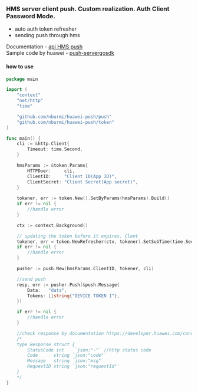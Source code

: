 ### HMS server client push. Custom realization. Auth Client Password Mode.

- auto auth token refresher 
- sending push through hms

Documentation - [api HMS push](https://developer.huawei.com/consumer/en/doc/development/HMS-References/push-sendapi)</br>
Sample code by huawei - [push-servergosdk](https://developer.huawei.com/consumer/en/doc/development/HMS-Examples/push-servergosdk) 

#### how to use
```go
package main

import (
	"context"
	"net/http"
	"time"

	"github.com/nburmi/huawei-push/push"
	"github.com/nburmi/huawei-push/token"
)

func main() {
	cli := &http.Client{
		Timeout: time.Second,
	}

	hmsParams := &token.Params{
		HTTPDoer:     cli,
		ClientID:     "Client ID(App ID)",
		ClientSecret: "Client Secret(App secret)",
	}
	
	tokener, err := token.New().SetByParams(hmsParams).Build()
	if err != nil {
		//handle error
	}

	ctx := context.Background()

	// updating the token before it expires. Clent
	tokener, err = token.NewRefresher(ctx, tokener).SetSubTime(time.Second * 5).Build()
	if err != nil {
		//handle error
	}

	pusher := push.New(hmsParams.ClientID, tokener, cli)

	//send push
	resp, err := pusher.Push(&push.Message{
		Data:   "data",
		Tokens: []string{"DEVICE TOKEN 1"},
	})

	if err != nil {
		//handle error
	}

	//check response by documentation https://developer.huawei.com/consumer/en/doc/development/HMS-References/push-sendapi
	/*
	type Response struct {
		StatusCode int    `json:"-"` //http status code
		Code      string `json:"code"`
		Message   string `json:"msg"`
		RequestID string `json:"requestId"`
	}
	*/
}

```
